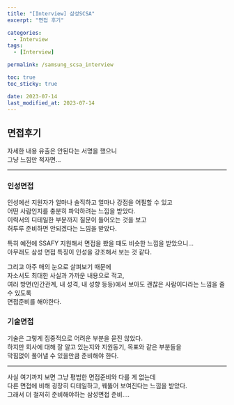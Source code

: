 ```yaml
---
title: "[Interview] 삼성SCSA"
excerpt: "면접 후기"

categories:
  - Interview
tags:
  - [Interview]

permalink: /samsung_scsa_interview

toc: true
toc_sticky: true

date: 2023-07-14
last_modified_at: 2023-07-14
---
```


## 면접후기

자세한 내용 유출은 안된다는 서명을 했으니   
그냥 느낌만 적자면...   

- - -

### 인성면접

인성에선 지원자가 얼마나 솔직하고 얼마나 강점을 어필할 수 있고   
어떤 사람인지를 충분히 파악하려는 느낌을 받았다.   
이력서의 디테일한 부분까지 질문이 들어오는 것을 보고   
허투루 준비하면 안되겠다는 느낌을 받았다.   

특히 예전에 SSAFY 지원해서 면접을 봤을 때도 비슷한 느낌을 받았으니...   
아무래도 삼성 면접 특징이 인성을 강조해서 보는 것 같다.   

그리고 아주 매의 눈으로 살펴보기 때문에   
자소서도 최대한 사실과 가까운 내용으로 적고,   
여러 방면(인간관계, 내 성격, 내 성향 등등)에서 보아도 괜찮은 사람이다라는 느낌을 줄 수 있도록   
면접준비를 해야한다.   

### 기술면접

기술은 그렇게 집중적으로 어려운 부분을 묻진 않았다.   
하지만 회사에 대해 잘 알고 있는지와 지원동기, 목표와 같은 부분들을   
막힘없이 풀어낼 수 있을만큼 준비해야 한다.   

- - - 

사실 여기까지 보면 그냥 평범한 면접준비와 다를 게 없는데   
다른 면접에 비해 굉장히 디테일하고, 꿰뚫어 보여진다는 느낌을 받았다.   
그래서 더 철저히 준비해야하는 삼성면접 준비....